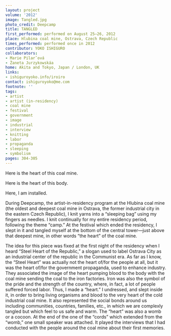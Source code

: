 ```yaml
---
layout: project
volume: '2012'
image: Tangled.jpg
photo_credit: Deepcamp
title: TANGLED
first_performed: performed on August 25–26, 2012
place: Hlubina coal mine, Ostrava, Czech Republic
times_performed: performed once in 2012
contributor: YOKO ISHIGURO
collaborators:
- Marie Pilarˇová
- Žaneta Jurzykowskáa
home: Akita and Tokyo, Japan / London, UK
links:
- ishiguroyoko.info/iroiro
contact: ishiguroyoko@me.com
footnote: ''
tags:
- artist
- artist (in-residency)
- coal mine
- festival
- government
- image
- industrial
- interview
- knitting
- labor
- propaganda
- sleeping
- symbolism
pages: 304-305
---
```


Here is the heart of this coal mine.

Here is the heart of this body.

Here, I am installed.

During Deepcamp, the artist-in-residency program at the Hlubina coal mine (the oldest and deepest coal mine in Ostrava, the former industrial city in the eastern Czech Republic), I knit yarns into a “sleeping bag” using my fingers as needles. I knit continually for my entire residency period, following the theme “camp.” At the festival which ended the residency, I slept in it and tangled myself at the bottom of the central tower—just above that deepest mine, in other words “the heart” of the coal mine. 

The idea for this piece was fixed at the first night of the residency when I heard “Steel Heart of the Republic,” a slogan used to label Ostrava City as an industrial center of the republic in the Communist era. As far as I know, the “Steel Heart” was actually not the heart of/for the people at all, but it was the heart of/for the government propaganda, used to enhance industry. They associated the image of the heart pumping blood to the body with the coal mine sending the coal to the iron factories. Iron was also the symbol of the pride and the strength of the country, where, in fact, a lot of people suffered forced labor. Thus, I made a “heart.” I undressed, and slept inside it, in order to bring living organisms and blood to the very heart of the cold industrial coal mine. It also represented the social bonds around us including communities, countries, families, etc., in which we are complexly tangled but which feel to us safe and warm. The “heart” was also a womb or a cocoon. At the end of the one of the “cords” which extended from the “womb,” one small speaker was attached. It played the interviews that I had conducted with the people around the coal mine about their first memories.
